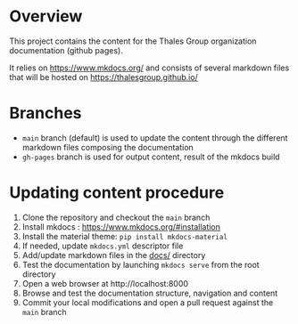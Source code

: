# Overview
This project contains the content for the Thales Group organization documentation (github pages).

It relies on https://www.mkdocs.org/ and consists of several markdown files that will be hosted on https://thalesgroup.github.io/

# Branches
* `main` branch (default) is used to update the content through the different markdown files composing the documentation
* `gh-pages` branch is used for output content, result of the mkdocs build

# Updating content procedure


1. Clone the repository and checkout the `main` branch
1. Install mkdocs : https://www.mkdocs.org/#installation
1. Install the material theme: `pip install mkdocs-material`
1. If needed, update `mkdocs.yml` descriptor file
1. Add/update markdown files in the [docs/](docs/) directory
1. Test the documentation by launching `mkdocs serve` from the root directory
1. Open a web browser at http://localhost:8000
1. Browse and test the documentation structure, navigation and content
1. Commit your local modifications and open a pull request against the `main` branch
